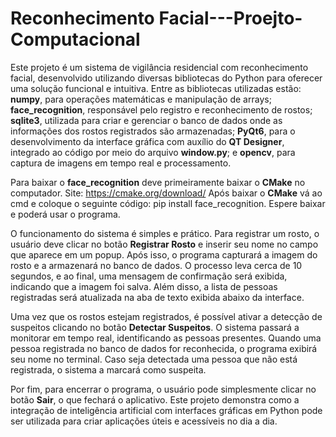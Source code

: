 # Reconhecimento Facial---Proejto-Computacional
Este projeto é um sistema de vigilância residencial com reconhecimento facial, desenvolvido utilizando diversas bibliotecas do Python para oferecer uma solução funcional e intuitiva. Entre as bibliotecas utilizadas estão: **numpy**, para operações matemáticas e manipulação de arrays; **face_recognition**, responsável pelo registro e reconhecimento de rostos; **sqlite3**, utilizada para criar e gerenciar o banco de dados onde as informações dos rostos registrados são armazenadas; **PyQt6**, para o desenvolvimento da interface gráfica com auxílio do **QT Designer**, integrado ao código por meio do arquivo **window.py**; e **opencv**, para captura de imagens em tempo real e processamento.

Para baixar o **face_recognition** deve primeiramente baixar o **CMake** no computador. Site: https://cmake.org/download/
Após baixar o **CMake** vá ao cmd e coloque o seguinte código: pip install face_recognition. Espere baixar e poderá usar o programa.

O funcionamento do sistema é simples e prático. Para registrar um rosto, o usuário deve clicar no botão **Registrar Rosto** e inserir seu nome no campo que aparece em um popup. Após isso, o programa capturará a imagem do rosto e a armazenará no banco de dados. O processo leva cerca de 10 segundos, e ao final, uma mensagem de confirmação será exibida, indicando que a imagem foi salva. Além disso, a lista de pessoas registradas será atualizada na aba de texto exibida abaixo da interface.

Uma vez que os rostos estejam registrados, é possível ativar a detecção de suspeitos clicando no botão **Detectar Suspeitos**. O sistema passará a monitorar em tempo real, identificando as pessoas presentes. Quando uma pessoa registrada no banco de dados for reconhecida, o programa exibirá seu nome no terminal. Caso seja detectada uma pessoa que não está registrada, o sistema a marcará como suspeita.

Por fim, para encerrar o programa, o usuário pode simplesmente clicar no botão **Sair**, o que fechará o aplicativo. Este projeto demonstra como a integração de inteligência artificial com interfaces gráficas em Python pode ser utilizada para criar aplicações úteis e acessíveis no dia a dia.
